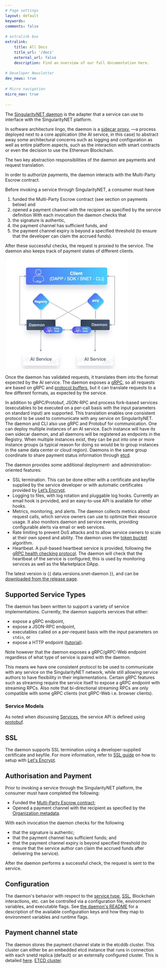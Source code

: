 ```yaml
---
# Page settings
layout: default
keywords:
comments: false

# extralink box
extralink:
    title: All Docs
    title_url: '/docs'
    external_url: false
    description: Find an overview of our full documentation here.

# Developer Newsletter
dev_news: true

# Micro navigation
micro_nav: true
        
---
```

The [SingularityNET daemon](https://github.com/singnet/snet-daemon) is the adapter that a service can use to interface with the SingularityNET platform.

In software architecture lingo, the daemon is a [sidecar proxy](https://docs.microsoft.com/en-us/azure/architecture/patterns/sidecar), —a process deployed next to a core application (the AI service, in this case) to abstract away some architectural concerns such as logging and configuration as well as entire platform aspects, such as the interaction with smart contracts or even the decision to use the Ethereum Blockchain.

The two key abstraction responsibilities of the daemon are payments and request translation. 

In order to authorize payments, the daemon interacts with the Multi-Party Escrow contract.

Before invoking a service through SingularityNET, a consumer must have
1. funded the Multi-Party Escrow contract (see section on payments below) and
2. opened a payment channel with the recipient as specified by the service definition
With each invocation the daemon checks that
1. the signature is authentic,
2. the payment channel has sufficient funds, and
3. the payment channel expiry is beyond a specified threshold (to ensure that the developer can claim the accrued funds).

After these successful checks, the request is proxied to the service. The daemon also keeps track of payment states of different clients.

<img src="/assets/img/daemon_diagram.jpg" width="400">

Once the daemon has validated requests, it translates them into the format expected by the AI service. The daemon exposes a [gRPC](https://grpc.io/), so all requests are based on gRPC and [protocol buffers](https://developers.google.com/protocol-buffers/), but it can translate requests to a few different formats, as expected by the service. 

In addition to gRPC/Protobuf, JSON-RPC and process fork–based services (executables to be executed on a per-call basis with the input parameters on standard input) are supported. This translation enables one consistent protocol to be used to communicate with any service on SingularityNET. The daemon and CLI also use gRPC and Protobuf for communication. One can deploy multiple instances of an AI service. Each instance will have its own sidecar daemon, and all daemons will be registered as endpoints in the Registry. When multiple instances exist, they can be put into one or more instance groups (a typical reason for doing so would be to group instances in the same data center or cloud region). Daemons in the same group coordinate to share payment status information through [etcd](https://coreos.com/etcd/).

The daemon provides some additional deployment- and administration-oriented features:
* SSL termination. This can be done either with a certificate and keyfile supplied by the service developer or with automatic certificates provided by [Let’s Encrypt](https://letsencrypt.org).
* Logging to files, with log rotation and pluggable log hooks. Currently an email hook is
provided, and an easy-to-use API is available for other hooks.
* Metrics, monitoring, and alerts. The daemon collects metrics about request calls, which service owners can use to optimize their resource usage. It also monitors daemon and service events, providing configurable alerts via email or web services.
* Rate limiting to prevent DoS attacks and to allow service owners to scale at their own
speed and ability. The daemon uses the [token bucket](https://en.wikipedia.org/wiki/Token_bucket) algorithm.
* Heartbeat. A pull-based heartbeat service is provided, following the [gRPC health
checking protocol](https://github.com/grpc/grpc/blob/master/doc/health-checking.md). The daemon will check that the heartbeat of the service is configured; this is used by monitoring services as well as the Marketplace DApp.

The latest version is {{ data.versions.snet-daemon }}, and can be [downloaded from the release page](https://github.com/singnet/snet-daemon/releases).

## Supported Service Types

The daemon has been written to support a variety of service implementations. Currently, the daemon supports services that either:

- expose a gRPC endpoint,
- expose a JSON-RPC endpoint, 
- executables called on a per-request basis with the input parameters on `stdin`, or
- expose a HTTP endpoint ([tutorial](/docs/ai-developers/service-type-http.md)).


Note however that the daemon exposes a gRPC/gRPC-Web endpoint regardless of what type of service is paired with the daemon.

This means we have one consistent protocol to be used to communicate with any service on the SingularityNET network, while still allowing service authors to have flexibility in their implementations. Certain gRPC features such as streaming require the service itself to expose a gRPC endpoint with streaming RPCs. Also note that bi-directional streaming RPCs are only compatible with some gRPC clients (not gRPC-Web i.e. browser clients).

### Service Models

As noted when discussing [Services](/docs/ai-developers/service), the service API is defined using [protobuf](https://developers.google.com/protocol-buffers/docs/reference/proto3-spec#service_definition).

## SSL

The daemon supports SSL termination using a developer-supplied certificate and keyfile. For more information, refer to  [SSL guide](/tutorials/daemon-ssl-setup) on how to setup with [Let's Encrypt](https://letsencrypt.org/).

## Authorisation and Payment

Prior to invoking a service through the SingularityNET platform, the consumer must have completed the following:
- Funded the [Multi-Party Escrow contract](/docs/ai-developers/mpe);
- Opened a payment channel with the recipient as specified by the [Organization metadata](/docs/ai-developers/organization).

With each invocation the daemon checks for the following
- that the signature is authentic;
- that the payment channel has sufficient funds; and
- that the payment channel expiry is beyond specified threshold (to ensure that the service author can claim the accrued funds after delivering the service).

After the daemon  performs a successful check, the request is sent to the service.

## Configuration

The daemon's behavior with respect to the [service type](#supported-service-types), [SSL](#ssl), Blockchain interactions, etc. can be controlled via a configuration file, environment variables, and executable flags. See [the daemon's README](https://github.com/singnet/snet-daemon#configuration) for a description of the available configuration keys and how they map to environment variables and runtime flags.

## Payment channel state

The daemon stores the payment channel state in the etcddb cluster. This cluster can either be an embedded etcd instance that runs in connection with each snetd replica (default) or an externally configured cluster. This is detailed [here](/docs/ai-developers/daemon-channel-storage).
[ETCD cluster](/docs/ai-developers/etcdsetup).
